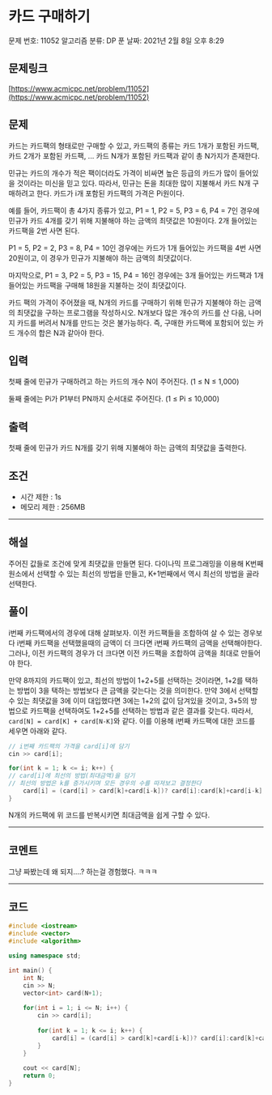 # 카드 구매하기

문제 번호: 11052
알고리즘 분류: DP
푼 날짜: 2021년 2월 8일 오후 8:29

## 문제링크

[https://www.acmicpc.net/problem/11052](https://www.acmicpc.net/problem/11052)

## 문제

카드는 카드팩의 형태로만 구매할 수 있고, 카드팩의 종류는 카드 1개가 포함된 카드팩, 카드 2개가 포함된 카드팩, ... 카드 N개가 포함된 카드팩과 같이 총 N가지가 존재한다.

민규는 카드의 개수가 적은 팩이더라도 가격이 비싸면 높은 등급의 카드가 많이 들어있을 것이라는 미신을 믿고 있다. 따라서, 민규는 돈을 최대한 많이 지불해서 카드 N개 구매하려고 한다. 카드가 i개 포함된 카드팩의 가격은 Pi원이다.

예를 들어, 카드팩이 총 4가지 종류가 있고, P1 = 1, P2 = 5, P3 = 6, P4 = 7인 경우에 민규가 카드 4개를 갖기 위해 지불해야 하는 금액의 최댓값은 10원이다. 2개 들어있는 카드팩을 2번 사면 된다.

P1 = 5, P2 = 2, P3 = 8, P4 = 10인 경우에는 카드가 1개 들어있는 카드팩을 4번 사면 20원이고, 이 경우가 민규가 지불해야 하는 금액의 최댓값이다.

마지막으로, P1 = 3, P2 = 5, P3 = 15, P4 = 16인 경우에는 3개 들어있는 카드팩과 1개 들어있는 카드팩을 구매해 18원을 지불하는 것이 최댓값이다.

카드 팩의 가격이 주어졌을 때, N개의 카드를 구매하기 위해 민규가 지불해야 하는 금액의 최댓값을 구하는 프로그램을 작성하시오. N개보다 많은 개수의 카드를 산 다음, 나머지 카드를 버려서 N개를 만드는 것은 불가능하다. 즉, 구매한 카드팩에 포함되어 있는 카드 개수의 합은 N과 같아야 한다.

## 입력

첫째 줄에 민규가 구매하려고 하는 카드의 개수 N이 주어진다. (1 ≤ N ≤ 1,000)

둘째 줄에는 Pi가 P1부터 PN까지 순서대로 주어진다. (1 ≤ Pi ≤ 10,000)

## 출력

첫째 줄에 민규가 카드 N개를 갖기 위해 지불해야 하는 금액의 최댓값을 출력한다.

## 조건

- 시간 제한 : 1s
- 메모리 제한 : 256MB

---

## 해설

주어진 값들로 조건에 맞게 최댓값을 만들면 된다. 다이나믹 프로그래밍을 이용해 K번째 원소에서 선택할 수 있는 최선의 방법을 만들고, K+1번째에서 역시 최선의 방법을 골라 선택한다.

## 풀이

i번째 카드팩에서의 경우에 대해 살펴보자. 이전 카드팩들을 조합하여 살 수 있는 경우보다 i번째 카드팩을 선택했을때의 금액이 더 크다면 i번째 카드팩의 금액을 선택해야한다. 그러나, 이전 카드팩의 경우가 더 크다면 이전 카드팩을 조합하여 금액을 최대로 만들어야 한다.

만약 8까지의 카드팩이 있고, 최선의 방법이 1+2+5를 선택하는 것이라면, 1+2를 택하는 방법이 3을 택하는 방법보다 큰 금액을 갖는다는 것을 의미한다. 만약 3에서 선택할 수 있는 최댓값을 3에 이미 대입했다면 3에는 1+2의 값이 담겨있을 것이고, 3+5의 방법으로 카드팩을 선택하여도 1+2+5를 선택하는 방법과 같은 결과를 갖는다. 따라서, `card[N] = card[K] + card[N-K]`와 같다. 이를 이용해 i번째 카드팩에 대한 코드를 세우면 아래와 같다.

```cpp
// i번째 카드팩의 가격을 card[i]에 담기
cin >> card[i];

for(int k = 1; k <= i; k++) {
// card[i]에 최선의 방법(최대금액)을 담기
// 최선의 방법은 k를 증가시키며 모든 경우의 수를 따져보고 결정한다
    card[i] = (card[i] > card[k]+card[i-k])? card[i]:card[k]+card[i-k];
}
```

N개의 카드팩에 위 코드를 반복시키면 최대금액을 쉽게 구할 수 있다.

---

## 코멘트

그냥 짜봤는데 왜 되지....? 하는걸 경험했다. ㅋㅋㅋ

---

## 코드

```cpp
#include <iostream>
#include <vector>
#include <algorithm>

using namespace std;

int main() {
    int N;
    cin >> N;
    vector<int> card(N+1);
    
    for(int i = 1; i <= N; i++) {
        cin >> card[i];
        
        for(int k = 1; k <= i; k++) {
            card[i] = (card[i] > card[k]+card[i-k])? card[i]:card[k]+card[i-k];
        }
    }
    
    cout << card[N];
    return 0;
}
```